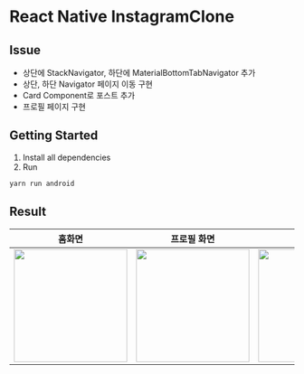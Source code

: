 # React Native InstagramClone

## Issue
- 상단에 StackNavigator, 하단에 MaterialBottomTabNavigator 추가
- 상단, 하단 Navigator 페이지 이동 구현
- Card Component로 포스트 추가
- 프로필 페이지 구현

## Getting Started
1. Install all dependencies
2. Run

```bash
yarn run android
```

## Result
|홈화면|프로필 화면|영상|
|:---:|:---:|:---:|
|<img width="200" src="https://user-images.githubusercontent.com/51810552/121315978-d0eb3780-c943-11eb-973f-e29967d9f3ee.png">|<img width="200" src="https://user-images.githubusercontent.com/51810552/121317141-f75da280-c944-11eb-8568-32120f72f4a5.png">|<img width="200" src="https://user-images.githubusercontent.com/51810552/121316809-a8b00880-c944-11eb-8061-3b69ecbe32a7.gif">|
